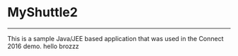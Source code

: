 # MyShuttle2
-------------

This is a sample Java/JEE based application that was used in the Connect 2016 demo. 
hello brozzz

